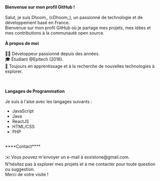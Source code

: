 **Bienvenue sur mon profil GitHub !**<br><br>
Salut, je suis Dhoom_ (cDhoom_), un passionné de technologie et de développement basé en France. <br>
Bienvenue sur mon profil GitHub où je partage mes projets, mes idées et mes contributions à la communauté open source.<br>
<br>
**À propos de moi**<br><br>
👨‍💻 Développeur passionné depuis des années.<br>
🎓 Étudiant @Epitech (2016).<br>
🌱 Toujours en apprentissage et à la recherche de nouvelles technologies à explorer.<br>
<br><br>

**Langages de Programmation**<br><br>
Je suis à l'aise avec les langages suivants :<br>

- JavaScript<br>
- Java<br>
- ReactJS<br>
- HTML/CSS<br>
- PHP<br>
<br>
****Contact****<br><br>
✉️ Vous pouvez m'envoyer un e-mail à exxistone@gmail.com.<br>
N'hésitez pas à explorer mes projets et à me contacter pour toute question ou suggestion. <br>
Merci de votre visite !<br>
